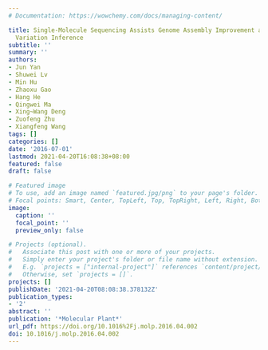 ```yaml
---
# Documentation: https://wowchemy.com/docs/managing-content/

title: Single-Molecule Sequencing Assists Genome Assembly Improvement and Structural
  Variation Inference
subtitle: ''
summary: ''
authors:
- Jun Yan
- Shuwei Lv
- Min Hu
- Zhaoxu Gao
- Hang He
- Qingwei Ma
- Xing~Wang Deng
- Zuofeng Zhu
- Xiangfeng Wang
tags: []
categories: []
date: '2016-07-01'
lastmod: 2021-04-20T16:08:38+08:00
featured: false
draft: false

# Featured image
# To use, add an image named `featured.jpg/png` to your page's folder.
# Focal points: Smart, Center, TopLeft, Top, TopRight, Left, Right, BottomLeft, Bottom, BottomRight.
image:
  caption: ''
  focal_point: ''
  preview_only: false

# Projects (optional).
#   Associate this post with one or more of your projects.
#   Simply enter your project's folder or file name without extension.
#   E.g. `projects = ["internal-project"]` references `content/project/deep-learning/index.md`.
#   Otherwise, set `projects = []`.
projects: []
publishDate: '2021-04-20T08:08:38.378132Z'
publication_types:
- '2'
abstract: ''
publication: '*Molecular Plant*'
url_pdf: https://doi.org/10.1016%2Fj.molp.2016.04.002
doi: 10.1016/j.molp.2016.04.002
---
```

